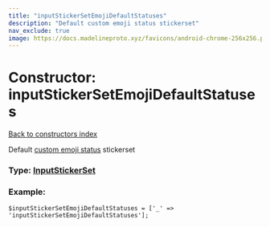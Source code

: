 ```yaml
---
title: "inputStickerSetEmojiDefaultStatuses"
description: "Default custom emoji status stickerset"
nav_exclude: true
image: https://docs.madelineproto.xyz/favicons/android-chrome-256x256.png
---
```

# Constructor: inputStickerSetEmojiDefaultStatuses  
[Back to constructors index](/API_docs/constructors/index.html)



Default [custom emoji status](https://core.telegram.org/api/emoji-status) stickerset




### Type: [InputStickerSet](/API_docs/types/InputStickerSet.html)


### Example:

```
$inputStickerSetEmojiDefaultStatuses = ['_' => 'inputStickerSetEmojiDefaultStatuses'];
```  
